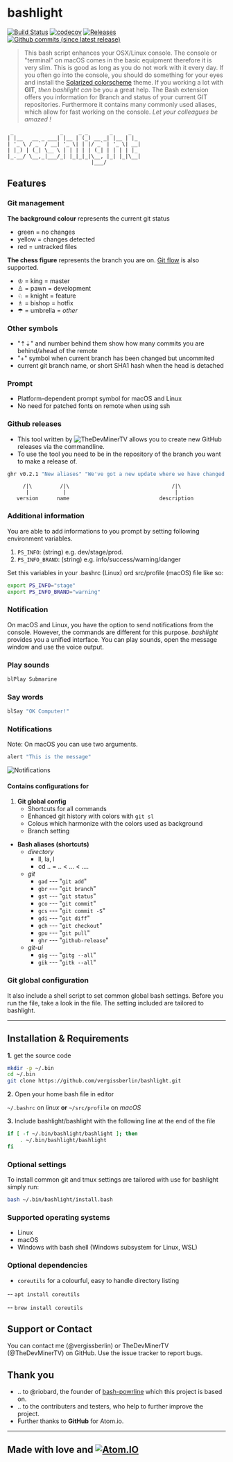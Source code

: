# bashlight

[![Build Status](https://travis-ci.org/vergissberlin/bashlight.svg?branch=master)](https://travis-ci.org/vergissberlin/bashlight)
[![codecov](https://codecov.io/gh/vergissberlin/bashlight/branch/master/graph/badge.svg)](https://codecov.io/gh/vergissberlin/bashlight)
[![Releases](https://img.shields.io/github/release/vergissberlin/bashlight.svg)](https://github.com/vergissberlin/bashlight/releases)
[![Github commits (since latest release)](https://img.shields.io/github/commits-since/vergissberlin/bashlight/latest.svg)](https://github.com/vergissberlin/bashlight/commits)

> This bash script enhances your OSX/Linux console.
> The console or "terminal" on macOS comes in the basic equipment therefore it is very slim. This is good as long as you do not work with it every day. If you often go into the console, you should do something for your eyes and install the [Solarized colorscheme](https://github.com/altercation/solarized) theme.
> If you working a lot with **GIT**, *then bashlight can* be you a great help. The Bash extension offers you information for Branch and status of your current GIT repositories.
> Furthermore it contains many commonly used aliases, which allow for fast working on the console. *Let your colleagues be amazed !*

```code
 _               _     _ _       _     _
| |__   __ _ ___| |__ | (_) __ _| |__ | |_
| '_ \ / _` / __| '_ \| | |/ _` | '_ \| __|
| |_) | (_| \__ \ | | | | | (_| | | | | |_
|_.__/ \__,_|___/_| |_|_|_|\__, |_| |_|\__|
                           |___/

```

## Features

### Git management

**The background colour** represents the current git status

- green = no changes
- yellow = changes detected
- red = untracked files

**The chess figure** represents the branch you are on. [Git flow](https://github.com/nvie/gitflow) is also supported.

- ♔ = king = master
- ♙ = pawn = development
- ♘ = knight = feature
- ♗ = bishop = hotfix
- ☂ = umbrella = *other*

### Other symbols

- "⇡⇣" and number behind them show how many commits you are behind/ahead of the remote
- "+"  symbol when current branch has been changed but uncommited
- current git branch name, or short SHA1 hash when the head is detached

### Prompt

- Platform-dependent prompt symbol for macOS and Linux
- No need for patched fonts on remote when using ssh

### Github releases

- This tool written by ![TheDevMinerTV](https://github.com/TheDevMinerTV) allows you to create new GitHub releases via the commandline.
- To use the tool you need to be in the repository of the branch you want to make a release of.

```bash
ghr v0.2.1 "New aliases" "We've got a new update where we have changed a lot of aliases"
```

         /|\         /|\                                 /|\
          |           |                                   |
       version      name                             description

### Additional information

You are able to add informations to you prompt by setting following environment variables.

1. ``PS_INFO``: (string) e.g. dev/stage/prod.
2. ``PS_INFO_BRAND``: (string) e.g. info/success/warning/danger

Set this variables in your .bashrc (Linux) ord src/profile (macOS) file like so:

```bash
export PS_INFO="stage"
export PS_INFO_BRAND="warning"
```

### Notification

On macOS and Linux, you have the option to send notifications from the console. However, the commands are different for this purpose. *bashlight* provides you a unified interface. You can play sounds, open the message window and use the voice output.

### Play sounds

```bash
blPlay Submarine
```

### Say words

```bash
blSay "OK Computer!"
```

### Notifications

Note: On macOS you can use two arguments.

```bash
alert "This is the message"
```

![Notifications](https://farm6.staticflickr.com/5568/15131688612_12f1cd7a2b_o.png)

#### Contains configurations for

1. **Git global config**
   - Shortcuts for all commands
   - Enhanced git history with colors with ```git sl```
   - Colous which harmonize with the colors used as background
   - Branch setting

- **Bash aliases (shortcuts)**
  - _directory_
    - ll, la, l
    - cd .. = .. < ... < ....
  - _git_
    - `gad` --- "`git add`"
    - `gbr` --- "`git branch`"
    - `gst` --- "`git status`"
    - `gco` --- "`git commit`"
    - `gcs` --- "`git commit -S`"
    - `gdi` --- "`git diff`"
    - `gch` --- "`git checkout`"
    - `gpu` --- "`git pull`"
    - `ghr` --- "`github-release`"
  - _git-ui_
    - `gig` --- "`gitg --all`"
    - `gik` --- "`gitk --all`"

### Git global configuration

It also include a shell script to set common global bash settings. Before you run the file, take a look in the file. The setting included are tailored to bashlight.

---

## Installation & Requirements

**1.** get the source code

```bash
mkdir -p ~/.bin
cd ~/.bin
git clone https://github.com/vergissberlin/bashlight.git
```

**2.** Open your home bash file in editor

``~/.bashrc`` on *linux* **or** ``~/src/profile`` on *macOS*

**3.** Include bashlight/bashlight with the following line at the end of the file

```bash
if [ -f ~/.bin/bashlight/bashlight ]; then
    . ~/.bin/bashlight/bashlight
fi
```

### Optional settings

To install common git and tmux settings are tailored with use for bashlight simply run:

```bash
bash ~/.bin/bashlight/install.bash
```

### Supported operating systems

- Linux
- macOS
- Windows with bash shell (Windows subsystem for Linux, WSL)

### Optional dependencies

- `coreutils` for a colourful, easy to handle directory listing

-- `apt install coreutils`

-- `brew install coreutils`

## Support or Contact

You can contact me (@vergissberlin) or TheDevMinerTV (@TheDevMinerTV) on GitHub. Use the issue tracker to report bugs.

## Thank you

- .. to @riobard, the founder of [bash-powrline](https://github.com/riobard/bash-powerline) which this project is based on.
- .. to the contributers and testers, who help to further improve the project.
- Further thanks to **GitHub** for Atom.io.

---

## Made with love and [![Atom.IO](http://github-atom-io-herokuapp-com.global.ssl.fastly.net/assets/logo-4e073dbd4c0ce67ece1b30a6b31253b9.png)](https://atom.io/)